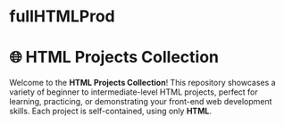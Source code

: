 # fullHTMLProd

# 🌐 HTML Projects Collection

Welcome to the **HTML Projects Collection**! This repository showcases a variety of beginner to intermediate-level HTML projects, perfect for learning, practicing, or demonstrating your front-end web development skills. Each project is self-contained, using only **HTML**.

